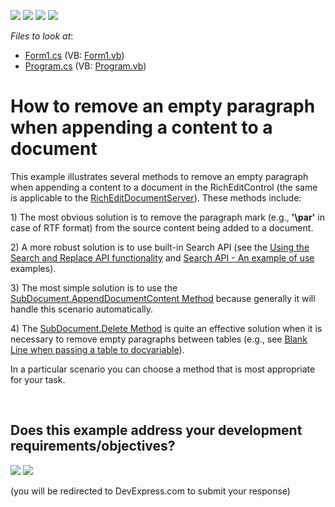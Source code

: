 <!-- default badges list -->
![](https://img.shields.io/endpoint?url=https://codecentral.devexpress.com/api/v1/VersionRange/128610981/11.1.12%2B)
[![](https://img.shields.io/badge/Open_in_DevExpress_Support_Center-FF7200?style=flat-square&logo=DevExpress&logoColor=white)](https://supportcenter.devexpress.com/ticket/details/E4154)
[![](https://img.shields.io/badge/📖_How_to_use_DevExpress_Examples-e9f6fc?style=flat-square)](https://docs.devexpress.com/GeneralInformation/403183)
[![](https://img.shields.io/badge/💬_Leave_Feedback-feecdd?style=flat-square)](#does-this-example-address-your-development-requirementsobjectives)
<!-- default badges end -->
<!-- default file list -->
*Files to look at*:

* [Form1.cs](./CS/Form1.cs) (VB: [Form1.vb](./VB/Form1.vb))
* [Program.cs](./CS/Program.cs) (VB: [Program.vb](./VB/Program.vb))
<!-- default file list end -->
# How to remove an empty paragraph when appending a content to a document


<p>This example illustrates several methods to remove an empty paragraph when appending a content to a document in the RichEditControl (the same is applicable to the <a href="http://documentation.devexpress.com/#CoreLibraries/clsDevExpressXtraRichEditRichEditDocumentServertopic"><u>RichEditDocumentServer</u></a>). These methods include:</p><p>1) The most obvious solution is to remove the paragraph mark (e.g., <strong>'\par'</strong> in case of RTF format) from the source content being added to a document. </p><p>2) A more robust solution is to use built-in Search API (see the <a href="https://www.devexpress.com/Support/Center/p/E1677">Using the Search and Replace API functionality</a> and <a href="https://www.devexpress.com/Support/Center/p/E3147">Search API - An example of use</a> examples).</p><p>3) The most simple solution is to use the <a href="http://documentation.devexpress.com/#CoreLibraries/DevExpressXtraRichEditAPINativeSubDocument_AppendDocumentContenttopic"><u>SubDocument.AppendDocumentContent Method</u></a> because generally it will handle this scenario automatically.</p><p>4) The <a href="http://documentation.devexpress.com/#CoreLibraries/DevExpressXtraRichEditAPINativeSubDocument_Deletetopic"><u>SubDocument.Delete Method</u></a> is quite an effective solution when it is necessary to remove empty paragraphs between tables (e.g., see <a href="https://www.devexpress.com/Support/Center/p/Q356749">Blank Line when passing a table to docvariable</a>).</p><p>In a particular scenario you can choose a method that is most appropriate for your task.</p>

<br/>


<!-- feedback -->
## Does this example address your development requirements/objectives?

[<img src="https://www.devexpress.com/support/examples/i/yes-button.svg"/>](https://www.devexpress.com/support/examples/survey.xml?utm_source=github&utm_campaign=winforms-richedit-remove-an-empty-paragraph-when-appending-a-content&~~~was_helpful=yes) [<img src="https://www.devexpress.com/support/examples/i/no-button.svg"/>](https://www.devexpress.com/support/examples/survey.xml?utm_source=github&utm_campaign=winforms-richedit-remove-an-empty-paragraph-when-appending-a-content&~~~was_helpful=no)

(you will be redirected to DevExpress.com to submit your response)
<!-- feedback end -->
